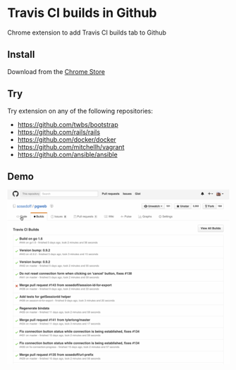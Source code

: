 # Travis CI builds in Github

Chrome extension to add Travis CI builds tab to Github

## Install

Download from the [Chrome Store](https://chrome.google.com/webstore/detail/github-travis-ci-builds/dphnhapafaimelkockemokgfdocadbdo)

## Try

Try extension on any of the following repositories:

- https://github.com/twbs/bootstrap
- https://github.com/rails/rails
- https://github.com/docker/docker
- https://github.com/mitchellh/vagrant
- https://github.com/ansible/ansible

## Demo

![demo](demo.gif)